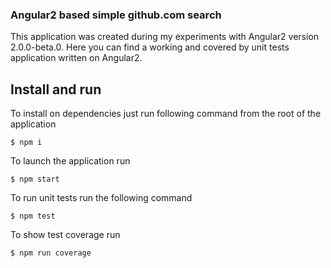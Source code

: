 ### Angular2 based simple github.com search

This application was created during my experiments with Angular2 version 2.0.0-beta.0. Here you can find a working and covered by unit tests application written on Angular2.

## Install and run

To install on dependencies just run following command from the root of the application

```
$ npm i
```

To launch the application run
```
$ npm start
```

To run unit tests run the following command
```
$ npm test
```

To show test coverage run
```
$ npm run coverage
```
